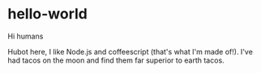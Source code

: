 # hello-world

Hi humans 

Hubot here, I like Node.js and coffeescript (that's what I'm made of!).
I've had tacos on the moon and find them far superior to earth tacos.
